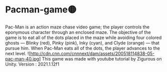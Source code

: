 # Pacman-game:yellow_circle:
Pac-Man is an action maze chase video game; the player controls the eponymous character through an enclosed maze. The objective of the game is to eat all of the dots placed in the maze while avoiding four colored ghosts — Blinky (red), Pinky (pink), Inky (cyan), and Clyde (orange) — that pursue him. When Pac-Man eats all of the dots, the player advances to the next level.
![http://cdn.cnn.com/cnnnext/dam/assets/200518114838-05-pac-man-40.jpg]
This game was made with youtube tutorial by Zigurous on Unity.
Version :  2021.1.12f1

